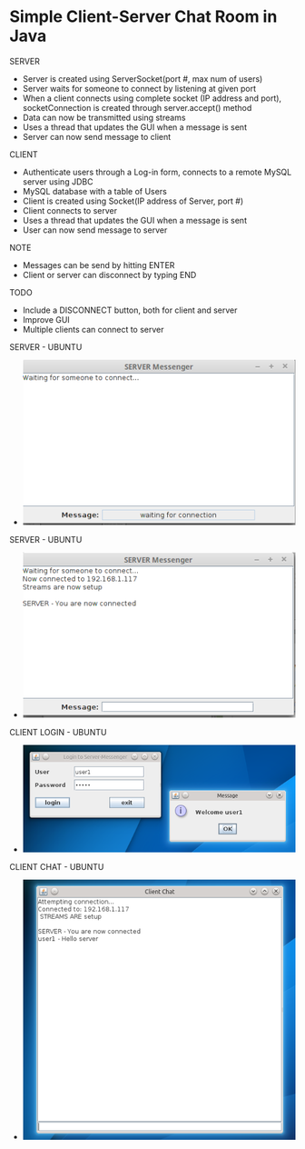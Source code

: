 # Simple Client-Server Chat Room in Java

SERVER
* Server is created using  ServerSocket(port #, max num of users)
* Server waits for someone to connect by listening at given port
* When a client connects using complete socket (IP address and port), socketConnection is created through server.accept() method
* Data can now be transmitted using streams
* Uses a thread that updates the GUI when a message is sent
* Server can now send message to client

CLIENT
* Authenticate users through a Log-in form, connects to a remote MySQL server using JDBC
* MySQL database with a table of Users
* Client is created using Socket(IP address of Server, port #)
* Client connects to server
* Uses a thread that updates the GUI when a message is sent
* User can now send message to server

NOTE
* Messages can be send by hitting ENTER
* Client or server can disconnect by typing END


TODO
* Include a DISCONNECT button, both for client and server
* Improve GUI
* Multiple clients can connect to server

SERVER - UBUNTU
* ![client chat](https://github.com/lenmorld/Simple-Client-Server-Messenger/blob/master/screens/client-server-chat4.png "Logo Title Text 1")

SERVER - UBUNTU
* ![client chat](https://github.com/lenmorld/Simple-Client-Server-Messenger/blob/master/screens/client-server-chat5.png "Logo Title Text 1")

CLIENT LOGIN - UBUNTU
* ![client login](https://github.com/lenmorld/Simple-Client-Server-Messenger/blob/master/screens/client-server-chat.jpg "Logo Title Text 1")

CLIENT CHAT - UBUNTU
* ![client chat](https://github.com/lenmorld/Simple-Client-Server-Messenger/blob/master/screens/client-server-chat2.jpg "Logo Title Text 1")




